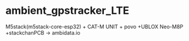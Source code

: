 # ambient_gpstracker_LTE
 M5stack(m5stack-core-esp32) + CAT-M UNIT + povo +UBLOX Neo-M8P +stackchanPCB -> ambidata.io


